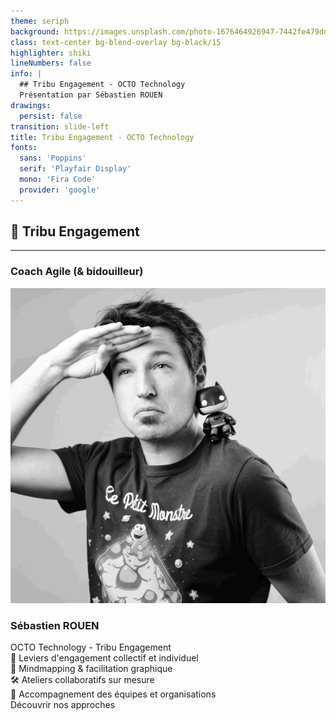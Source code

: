```yaml
---
theme: seriph
background: https://images.unsplash.com/photo-1676464926947-7442fe479dda?q=80&w=1752&auto=format&fit=crop
class: text-center bg-blend-overlay bg-black/15
highlighter: shiki
lineNumbers: false
info: |
  ## Tribu Engagement - OCTO Technology
  Présentation par Sébastien ROUEN
drawings:
  persist: false
transition: slide-left
title: Tribu Engagement - OCTO Technology
fonts:
  sans: 'Poppins'
  serif: 'Playfair Display'
  mono: 'Fira Code'
  provider: 'google'
---
```


## 🎤 Tribu Engagement
<hr />

### Coach Agile <span class="text-sm italic text-gray-300">(& bidouilleur)</span>

<div class="pt-8 flex justify-center">
  <img src="./assets/sebastien.jpg" class="w-32 h-32 rounded-full object-cover border-4 border-white/20" alt="Sébastien ROUEN" />
</div>

### Sébastien ROUEN

<div class="pt-6 text-lg text-gray-200">
  <div class="mb-4">
    <span class="text-orange-400 font-semibold">OCTO Technology</span> - Tribu Engagement
  </div>
  <div class="text-base space-y-2">
    <div>🎯 Leviers d'engagement collectif et individuel</div>
    <div>🧠 Mindmapping & facilitation graphique</div>
    <div>🛠️ Ateliers collaboratifs sur mesure</div>
    <div>👥 Accompagnement des équipes et organisations</div>
  </div>
</div>

<div class="pt-8">
  <span @click="$slidev.nav.next" class="px-2 py-1 rounded cursor-pointer bg-white bg-opacity-10" hover="bg-white bg-opacity-30">
    Découvrir nos approches <carbon:arrow-right class="inline"/>
  </span>
</div>

<div class="abs-br m-6 flex gap-2">
  <a href="https://github.com/sebastien-rouen" target="_blank" alt="GitHub"
    class="text-xl slidev-icon-btn opacity-50 !border-none !hover:text-white">
    <carbon-logo-github />
  </a>
</div>

<!--
Présentation de la Tribu Engagement d'OCTO Technology, spécialisée dans l'accompagnement des collectifs et individus à travers différents leviers d'engagement, mindmapping, ateliers collaboratifs et facilitation.
-->
